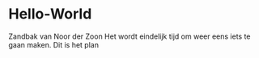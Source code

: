 # Hello-World
Zandbak van Noor der Zoon
Het wordt eindelijk tijd om weer eens iets te gaan maken.
Dit is het plan

